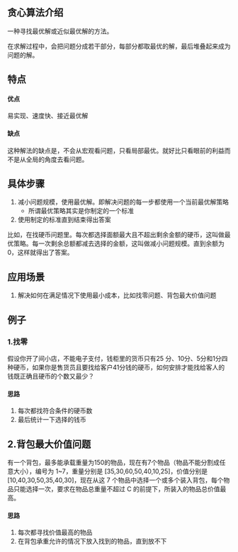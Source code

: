 ## 贪心算法介绍
一种寻找最优解或近似最优解的方法。

在求解过程中，会把问题分成若干部分，每部分都取最优的解，最后堆叠起来成为问题的解。


## 特点
#### 优点
易实现、速度快、接近最优解
#### 缺点
这种解法的缺点是，不会从宏观看问题，只看局部最优。就好比只看眼前的利益而不是从全局的角度去看问题。

## 具体步骤
1. 减小问题规模，使用最优解。即解决问题的每一步都使用一个当前最优解策略
    - 所谓最优策略其实是你制定的一个标准
2. 使用制定的标准直到结束得出答案

比如，在找硬币问题里。每次都选择面额最大且不超出剩余金额的硬币，这叫做最优策略。每一次剩余总额都减去选择的金额，这叫做减小问题规模。直到余额为0，这样就得出了答案。

## 应用场景
1. 解决如何在满足情况下使用最小成本，比如找零问题、背包最大价值问题

## 例子
### 1.找零
假设你开了间小店，不能电子支付，钱柜里的货币只有25 分、10分、5分和1分四种硬币，如果你是售货员且要找给客户41分钱的硬币，如何安排才能找给客人的钱既正确且硬币的个数又最少？

#### 思路
1. 每次都找符合条件的硬币数
2. 最后统计一下选择的钱币

## 2.背包最大价值问题
 有一个背包，最多能承载重量为150的物品，现在有7个物品（物品不能分割成任意大小），编号为 1~7，重量分别是 [35,30,60,50,40,10,25]，价值分别是[10,40,30,50,35,40,30]，现在从这 7 个物品中选择一个或多个装入背包，每个物品只能选择一次，要求在物品总重量不超过 C 的前提下，所装入的物品总价值最高。
 
#### 思路
1. 每次都寻找价值最高的物品
2. 在背包承重允许的情况下放入找到的物品，直到放不下
